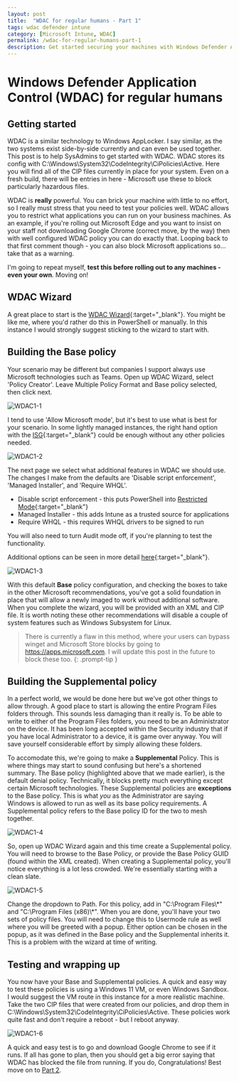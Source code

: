 ```yaml
---
layout: post
title:  "WDAC for regular humans - Part 1"
tags: wdac defender intune
category: [Microsoft Intune, WDAC]
permalink: /wdac-for-regular-humans-part-1
description: Get started securing your machines with Windows Defender Application Control
---
```


# Windows Defender Application Control (WDAC) for regular humans
## Getting started

WDAC is a similar technology to Windows AppLocker. I say similar, as the two systems exist side-by-side currently and can even be used together. This post is to help SysAdmins to get started with WDAC. WDAC stores its config with C:\Windows\System32\CodeIntegrity\CiPolicies\Active. Here you will find all of the CIP files currently in place for your system. Even on a fresh build, there will be entries in here - Microsoft use these to block particularly hazardous files.

WDAC is **really** powerful. You can brick your machine with little to no effort, so I really must stress that you need to test your policies well. WDAC allows you to restrict what applications you can run on your business machines. As an example, if you're rolling out Microsoft Edge and you want to insist on your staff not downloading Google Chrome (correct move, by the way) then with well configured WDAC policy you can do exactly that. Looping back to that first comment though - you can also block Microsoft applications so... take that as a warning.

I'm going to repeat myself, **test this before rolling out to any machines - even your own**. Moving on!

## WDAC Wizard

A great place to start is the [WDAC Wizard](https://aka.ms/wdacwizard){:target="_blank"}. You might be like me, where you'd rather do this in PowerShell or manually. In this instance I would strongly suggest sticking to the wizard to start with.

## Building the Base policy

Your scenario may be different but companies I support always use Microsoft technologies such as Teams. Open up WDAC Wizard, select 'Policy Creator'. Leave Multiple Policy Format and Base policy selected, then click next. 

![WDAC1-1](/assets/wdac-part1/wdac1.png)

I tend to use 'Allow Microsoft mode', but it's best to use what is best for your scenario. In some lightly managed instances, the right hand option with the [ISG](https://learn.microsoft.com/en-us/windows/security/application-security/application-control/windows-defender-application-control/design/use-wdac-with-intelligent-security-graph#how-does-wdac-work-with-the-isg){:target="_blank"} could be enough without any other policies needed. 

![WDAC1-2](/assets/wdac-part1/wdac2.png)

The next page we select what additional features in WDAC we should use. The changes I make from the defaults are 'Disable script enforcement', 'Managed Installer', and 'Require WHQL'.

- Disable script enforcement - this puts PowerShell into [Restricted Mode](https://learn.microsoft.com/en-us/powershell/module/microsoft.powershell.core/about/about_language_modes?view=powershell-5.1#restrictedlanguage-mode){:target="_blank"}
- Managed Installer - this adds Intune as a trusted source for applications
- Require WHQL - this requires WHQL drivers to be signed to run

You will also need to turn Audit mode off, if you're planning to test the functionality.

Additional options can be seen in more detail [here](https://learn.microsoft.com/en-us/windows/security/application-security/application-control/windows-defender-application-control/design/select-types-of-rules-to-create#table-1-windows-defender-application-control-policy---policy-rule-options){:target="_blank"}.

![WDAC1-3](/assets/wdac-part1/wdac3.png)

With this default **Base** policy configuration, and checking the boxes to take in the other Microsoft recommendations, you've got a solid foundation in place that will allow a newly imaged to work without additional software. When you complete the wizard, you will be provided with an XML and CIP file. It is worth noting these other recommendations will disable a couple of system features such as Windows Subsystem for Linux.

> There is currently a flaw in this method, where your users can bypass winget and Microsoft Store blocks by going to https://apps.microsoft.com. I will update this post in the future to block these too.
{: .prompt-tip }

## Building the Supplemental policy

In a perfect world, we would be done here but we've got other things to allow through. A good place to start is allowing the entire Program Files folders through. This sounds less damaging than it really is. To be able to write to either of the Program Files folders, you need to be an Administrator on the device. It has been long accepted within the Security industry that if you have local Administrator to a device, it is game over anyway. You will save yourself considerable effort by simply allowing these folders.

To accomodate this, we're going to make a **Supplemental** Policy. This is where things may start to sound confusing but here's a shortened summary. The Base policy (highlighted above that we made earlier), is the default denial policy. Technically, it blocks pretty much everything except certain Microsoft technologies. These Supplemental policies are **exceptions** to the Base policy. This is what *you* as the Administrator are saying Windows is allowed to run as well as its base policy requirements. A Supplemental policy refers to the Base policy ID for the two to mesh together.

![WDAC1-4](/assets/wdac-part1/wdac4.png)

So, open up WDAC Wizard again and this time create a Supplemental policy. You will need to browse to the Base Policy, or provide the Base Policy GUID (found within the XML created). When creating a Supplemental policy, you'll notice everything is a lot less crowded. We're essentially starting with a clean slate. 

![WDAC1-5](/assets/wdac-part1/wdac5.png)

Change the dropdown to Path. For this policy, add in "C:\Program Files\\\*" and "C:\Program Files (x86)\\\*". When you are done, you'll have your two sets of policy files. You will need to change this to Usermode rule as well where you will be greeted with a popup. Either option can be chosen in the popup, as it was defined in the Base policy and the Supplemental inherits it. This is a problem with the wizard at time of writing. 

## Testing and wrapping up

You now have your Base and Supplemental policies. A quick and easy way to test these policies is using a Windows 11 VM, or even Windows Sandbox. I would suggest the VM route in this instance for a more realistic machine. Take the two CIP files that were created from our policies, and drop them in C:\Windows\System32\CodeIntegrity\CiPolicies\Active. These policies work quite fast and don't require a reboot - but I reboot anyway. 

![WDAC1-6](/assets/wdac-part1/wdac6.png)

A quick and easy test is to go and download Google Chrome to see if it runs. If all has gone to plan, then you should get a big error saying that WDAC has blocked the file from running. If you do, Congratulations! Best move on to [Part 2](/wdac-for-regular-humans-part-2).